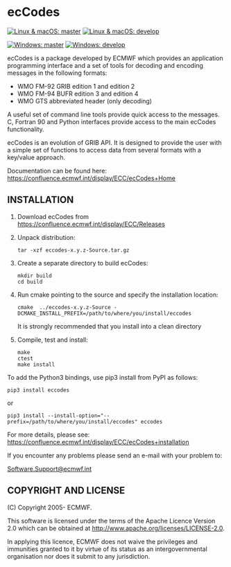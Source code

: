 ecCodes
=======

[![Linux & macOS: master](https://img.shields.io/github/workflow/status/ecmwf/eccodes/ci/master?label=Linux-and-macOS-master)](https://github.com/ecmwf/eccodes/actions/workflows/ci.yml?query=branch%3Amaster)
[![Linux & macOS: develop](https://img.shields.io/github/workflow/status/ecmwf/eccodes/ci/develop?label=Linux-and-macOS-develop)](https://github.com/ecmwf/eccodes/actions/workflows/ci.yml?query=branch%3Adevelop)

[![Windows: master](https://img.shields.io/appveyor/ci/ecmwf/eccodes/master.svg?label=Windows-master)](https://ci.appveyor.com/project/ecmwf/eccodes/branch/master)
[![Windows: develop](https://img.shields.io/appveyor/ci/ecmwf/eccodes/develop.svg?label=Windows-dev)](https://ci.appveyor.com/project/ecmwf/eccodes/branch/develop)

ecCodes is a package developed by ECMWF which provides an application programming interface
and a set of tools for decoding and encoding messages in the following formats:

   * WMO FM-92 GRIB edition 1 and edition 2
   * WMO FM-94 BUFR edition 3 and edition 4
   * WMO GTS abbreviated header (only decoding)

A useful set of command line tools provide quick access to the messages.
C, Fortran 90 and Python interfaces provide access to the main ecCodes functionality.

ecCodes is an evolution of GRIB API.
It is designed to provide the user with a simple set of functions to access data from
several formats with a key/value approach.

Documentation can be found here:
   https://confluence.ecmwf.int/display/ECC/ecCodes+Home

INSTALLATION
------------

1. Download ecCodes from https://confluence.ecmwf.int/display/ECC/Releases

2. Unpack distribution:
   ```
   tar -xzf eccodes-x.y.z-Source.tar.gz
   ```

3. Create a separate directory to build ecCodes:
   ```
   mkdir build
   cd build
   ```

4. Run cmake pointing to the source and specify the installation location:
   ```
   cmake  ../eccodes-x.y.z-Source -DCMAKE_INSTALL_PREFIX=/path/to/where/you/install/eccodes
   ```
   
   It is strongly recommended that you install into a clean directory

5. Compile, test and install:
   ```
   make
   ctest
   make install
   ```

To add the Python3 bindings, use pip3 install from PyPI as follows:
   ```
   pip3 install eccodes
   ```
   or
   ```
   pip3 install --install-option="--prefix=/path/to/where/you/install/eccodes" eccodes
   ```


For more details, please see:
https://confluence.ecmwf.int/display/ECC/ecCodes+installation

If you encounter any problems please send an e-mail with your problem to:

   Software.Support@ecmwf.int



COPYRIGHT AND LICENSE
----------------------

(C) Copyright 2005- ECMWF.

This software is licensed under the terms of the Apache Licence Version 2.0
which can be obtained at http://www.apache.org/licenses/LICENSE-2.0.

In applying this licence, ECMWF does not waive the privileges and immunities granted to it by
virtue of its status as an intergovernmental organisation nor does it submit to any jurisdiction.

